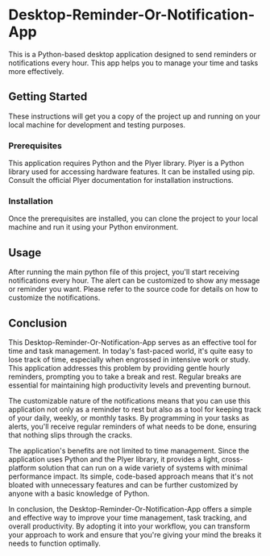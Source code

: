 <!DOCTYPE html>
<html>
<head>

</head>
<body>
<h1>Desktop-Reminder-Or-Notification-App</h1>
<p>This is a Python-based desktop application designed to send reminders or notifications every hour. This app helps you to manage your time and tasks more effectively.</p>

<h2>Getting Started</h2>
<p>These instructions will get you a copy of the project up and running on your local machine for development and testing purposes.</p>

<h3>Prerequisites</h3>
<p>This application requires Python and the Plyer library. Plyer is a Python library used for accessing hardware features. It can be installed using pip. Consult the official Plyer documentation for installation instructions.</p>

<h3>Installation</h3>
<p>Once the prerequisites are installed, you can clone the project to your local machine and run it using your Python environment.</p>

<h2>Usage</h2>
<p>After running the main python file of this project, you'll start receiving notifications every hour. The alert can be customized to show any message or reminder you want. Please refer to the source code for details on how to customize the notifications.</p>

<h2>Conclusion</h2>
<p>This Desktop-Reminder-Or-Notification-App serves as an effective tool for time and task management. In today's fast-paced world, it's quite easy to lose track of time, especially when engrossed in intensive work or study. This application addresses this problem by providing gentle hourly reminders, prompting you to take a break and rest. Regular breaks are essential for maintaining high productivity levels and preventing burnout.</p>

<p>The customizable nature of the notifications means that you can use this application not only as a reminder to rest but also as a tool for keeping track of your daily, weekly, or monthly tasks. By programming in your tasks as alerts, you'll receive regular reminders of what needs to be done, ensuring that nothing slips through the cracks.</p>

<p>The application's benefits are not limited to time management. Since the application uses Python and the Plyer library, it provides a light, cross-platform solution that can run on a wide variety of systems with minimal performance impact. Its simple, code-based approach means that it's not bloated with unnecessary features and can be further customized by anyone with a basic knowledge of Python.</p>

<p>In conclusion, the Desktop-Reminder-Or-Notification-App offers a simple and effective way to improve your time management, task tracking, and overall productivity. By adopting it into your workflow, you can transform your approach to work and ensure that you're giving your mind the breaks it needs to function optimally.</p>
</body>
</html>

</body>
</html>
